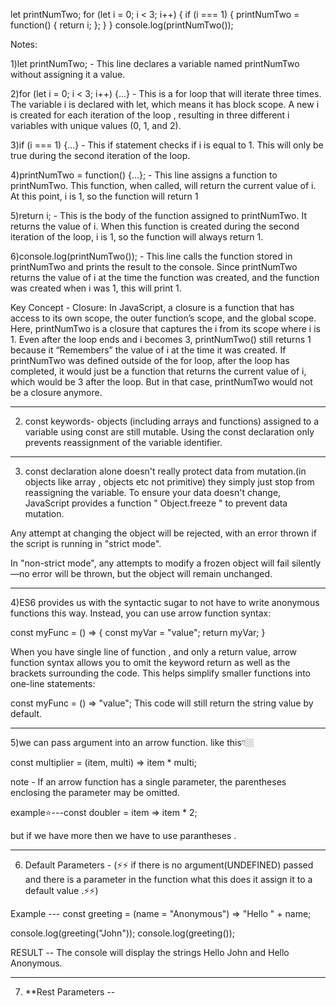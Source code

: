 let printNumTwo;
for (let i = 0; i < 3; i++) {
  if (i === 1) {
    printNumTwo = function() {
      return i;
    };
  }
}
console.log(printNumTwo());

Notes:

1)let printNumTwo; - This line declares a variable named printNumTwo without assigning it a value.

2)for (let i = 0; i < 3; i++) {...} - This is a for loop that will iterate three times. The variable i is declared with let, which means it has block scope. A new i is created for each iteration of the loop , resulting in three different i variables with unique values (0, 1, and 2).

3)if (i === 1) {...} - This if statement checks if i is equal to 1. This will only be true during the second iteration of the loop.

4)printNumTwo = function() {...}; - This line assigns a function to printNumTwo. This function, when called, will return the current value of i.
At this point, i is 1, so the function will return 1


5)return i; - This is the body of the function assigned to printNumTwo. It returns the value of i. When this function is created during the second iteration of the loop, i is 1, so the function will always return 1.

6)console.log(printNumTwo()); - This line calls the function stored in printNumTwo and prints the result to the console. Since printNumTwo returns the value of i at the time the function was created, and the function was created when i was 1, this will print 1.

Key Concept - Closure: In JavaScript, a closure is a function that has access to its own scope, the outer function’s scope, and the global scope. Here, printNumTwo is a closure that captures the i from its scope where i is 1. Even after the loop ends and i becomes 3, printNumTwo() still returns 1 because it “Remembers” the value of i at the time it was created. If printNumTwo was defined outside of the for loop, after the loop has completed, it would just be a function that returns the current value of i, which would be 3 after the loop. But in that case, printNumTwo would not be a closure anymore.




-------------------------------------------------------------------------------------------------------------------------------------------------------------------------------

2) const keywords-   objects (including arrays and functions) assigned to a variable using const are still mutable. Using the const declaration only prevents reassignment of the variable identifier.


---------------------------------------------------------------------------------------------------------------------------------------------------------------------------------

3) const declaration alone doesn't really protect  data from mutation.(in objects like array , objects etc not primitive) they simply just stop from reassigning the variable.
  	 To ensure your data doesn't change, JavaScript provides a function " Object.freeze " to prevent data mutation.

Any attempt at changing the object will be rejected, with an error thrown if the script is running in "strict mode".

In "non-strict mode", any attempts to modify a frozen object will fail silently—no error will be thrown, but the object will remain unchanged.


-------------------------------------------------------------------------------------------------------------------------------------------------------------------------------

4)ES6 provides us with the syntactic sugar to not have to write anonymous functions this way. Instead, you can use arrow function syntax:

const myFunc = () => {
  const myVar = "value";
  return myVar;
}

When you have single line of function , and only a return value, arrow function syntax allows you to omit the keyword return as well as the brackets surrounding the code. This helps simplify smaller functions into one-line statements:

const myFunc = () => "value";
This code will still return the string value by default.

----------------------------------------------------------------------------------

5)we can  pass  argument into an arrow function. like this👇🏼

const multiplier = (item, multi) => item * multi;


note -  If an arrow function has a single parameter, the parentheses enclosing the parameter may be omitted.

example⭐---const doubler = item => item * 2;

but if we have more then we have to use parantheses .

--------------------------------------------------------------------------------

6) Default Parameters - 
(⚡⚡ if there is no argument(UNDEFINED) passed and there is a parameter in the function what this does it assign it to a default value .⚡⚡)

Example ---
const greeting = (name = "Anonymous") => "Hello " + name;

console.log(greeting("John"));
console.log(greeting());

RESULT --
	The console will display the strings Hello John and Hello Anonymous.


------------------------------------------------------------------------------------

7) **Rest Parameters  --

